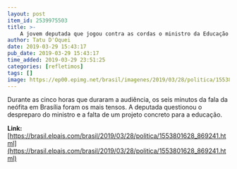 ```yaml
---
layout: post
item_id: 2539975503
title: >-
    A jovem deputada que jogou contra as cordas o ministro da Educação e sua “lista de desejos”
author: Tatu D'Oquei
date: 2019-03-29 15:43:17
pub_date: 2019-03-29 15:43:17
time_added: 2019-03-29 23:51:25
categories: [refletimos]
tags: []
image: https://ep00.epimg.net/brasil/imagenes/2019/03/28/politica/1553801628_869241_1553802813_rrss_normal.jpg
---
```


Durante as cinco horas que duraram a audiência, os seis minutos da fala da neófita em Brasília foram os mais tensos. A deputada questionou o despreparo do ministro e a falta de um projeto concreto para a educação.

**Link:** [https://brasil.elpais.com/brasil/2019/03/28/politica/1553801628_869241.html](https://brasil.elpais.com/brasil/2019/03/28/politica/1553801628_869241.html)

